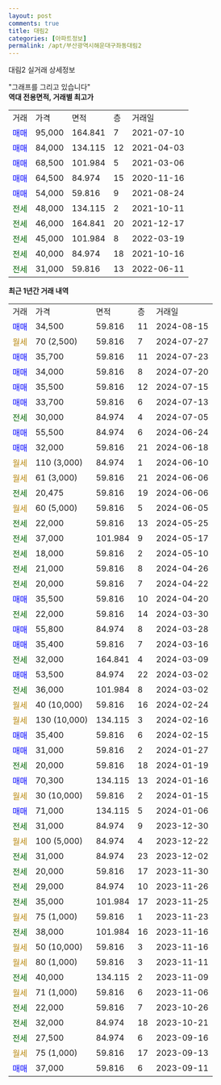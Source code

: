 ```yaml
---
layout: post
comments: true
title: 대림2
categories: [아파트정보]
permalink: /apt/부산광역시해운대구좌동대림2
---
```


대림2 실거래 상세정보

<script type="text/javascript">
  google.charts.load('current', {'packages':['line', 'corechart']});
  google.charts.setOnLoadCallback(drawChart);

  function drawChart() {
    var data = new google.visualization.DataTable();
    data.addColumn('date', '거래일');
    data.addColumn('number', "매매");
    data.addColumn('number', "전세");
    data.addColumn('number', "전매");

    data.addRows([[new Date(Date.parse("2024-08-15")), 34500, null, null], [new Date(Date.parse("2024-07-27")), null, null, null], [new Date(Date.parse("2024-07-23")), 35700, null, null], [new Date(Date.parse("2024-07-20")), 34000, null, null], [new Date(Date.parse("2024-07-15")), 35500, null, null], [new Date(Date.parse("2024-07-13")), 33700, null, null], [new Date(Date.parse("2024-07-05")), null, 30000, null], [new Date(Date.parse("2024-06-24")), 55500, null, null], [new Date(Date.parse("2024-06-18")), 32000, null, null], [new Date(Date.parse("2024-06-10")), null, null, null], [new Date(Date.parse("2024-06-06")), null, null, null], [new Date(Date.parse("2024-06-06")), null, 20475, null], [new Date(Date.parse("2024-06-05")), null, null, null], [new Date(Date.parse("2024-05-25")), null, 22000, null], [new Date(Date.parse("2024-05-17")), null, 37000, null], [new Date(Date.parse("2024-05-10")), null, 18000, null], [new Date(Date.parse("2024-04-26")), null, 21000, null], [new Date(Date.parse("2024-04-22")), null, 20000, null], [new Date(Date.parse("2024-04-20")), 35500, null, null], [new Date(Date.parse("2024-03-30")), null, 22000, null], [new Date(Date.parse("2024-03-28")), 55800, null, null], [new Date(Date.parse("2024-03-16")), 35400, null, null], [new Date(Date.parse("2024-03-09")), null, 32000, null], [new Date(Date.parse("2024-03-02")), 53500, null, null], [new Date(Date.parse("2024-03-02")), null, 36000, null], [new Date(Date.parse("2024-02-24")), null, null, null], [new Date(Date.parse("2024-02-16")), null, null, null], [new Date(Date.parse("2024-02-15")), 35400, null, null], [new Date(Date.parse("2024-01-27")), 31000, null, null], [new Date(Date.parse("2024-01-19")), null, 20000, null], [new Date(Date.parse("2024-01-16")), 70300, null, null], [new Date(Date.parse("2024-01-15")), null, null, null], [new Date(Date.parse("2024-01-06")), 71000, null, null], [new Date(Date.parse("2023-12-30")), null, 31000, null], [new Date(Date.parse("2023-12-22")), null, null, null], [new Date(Date.parse("2023-12-02")), null, 31000, null], [new Date(Date.parse("2023-11-30")), null, 20000, null], [new Date(Date.parse("2023-11-26")), null, 29000, null], [new Date(Date.parse("2023-11-25")), null, 35000, null], [new Date(Date.parse("2023-11-23")), null, null, null], [new Date(Date.parse("2023-11-16")), null, 38000, null], [new Date(Date.parse("2023-11-16")), null, null, null], [new Date(Date.parse("2023-11-11")), null, null, null], [new Date(Date.parse("2023-11-09")), null, 40000, null], [new Date(Date.parse("2023-11-06")), null, null, null], [new Date(Date.parse("2023-10-26")), null, 22000, null], [new Date(Date.parse("2023-10-21")), null, 32000, null], [new Date(Date.parse("2023-09-16")), null, 27500, null], [new Date(Date.parse("2023-09-13")), null, null, null], [new Date(Date.parse("2023-09-11")), 37000, null, null]]);

    var options = {
      hAxis: {
        format: 'yyyy/MM/dd'
      },    
      lineWidth: 0,
      pointsVisible: true,    
      title: '최근 1년간 유형별 실거래가 분포',
      legend: { position: 'bottom' }
    };

    var formatter = new google.visualization.NumberFormat({pattern:'###,###'} );
    formatter.format(data, 1);
    formatter.format(data, 2);
    
    setTimeout(function() {
        var chart = new google.visualization.LineChart(document.getElementById('columnchart_material'));
        chart.draw(data, (options));
        document.getElementById('loading').style.display = 'none';
    }, 200);
  }
</script>


<div id="loading" style="z-index:20; display: block; margin-left: 0px">"그래프를 그리고 있습니다"</div>
<div id="columnchart_material" style="width: 95%; margin-left: 0px; display: block"></div>
<!-- contents start -->
<b>역대 전용면적, 거래별 최고가</b>
<table class="sortable">
    <tr>
      <td>거래</td>
      <td>가격</td>
      <td>면적</td>
      <td>층</td>
      <td>거래일</td>
    </tr>
        <tr>
          <td><a style="color: blue">매매</a></td>
          <td>95,000</td>
          <td>164.841</td>
          <td>7</td>
          <td>2021-07-10</td>
        </tr>            <tr>
          <td><a style="color: blue">매매</a></td>
          <td>84,000</td>
          <td>134.115</td>
          <td>12</td>
          <td>2021-04-03</td>
        </tr>            <tr>
          <td><a style="color: blue">매매</a></td>
          <td>68,500</td>
          <td>101.984</td>
          <td>5</td>
          <td>2021-03-06</td>
        </tr>            <tr>
          <td><a style="color: blue">매매</a></td>
          <td>64,500</td>
          <td>84.974</td>
          <td>15</td>
          <td>2020-11-16</td>
        </tr>            <tr>
          <td><a style="color: blue">매매</a></td>
          <td>54,000</td>
          <td>59.816</td>
          <td>9</td>
          <td>2021-08-24</td>
        </tr>        
        <tr>
              <td><a style="color: darkgreen">전세</a></td>
              <td>48,000</td>
              <td>134.115</td>
              <td>2</td>
              <td>2021-10-11</td>
            </tr>            <tr>
              <td><a style="color: darkgreen">전세</a></td>
              <td>46,000</td>
              <td>164.841</td>
              <td>20</td>
              <td>2021-12-17</td>
            </tr>            <tr>
              <td><a style="color: darkgreen">전세</a></td>
              <td>45,000</td>
              <td>101.984</td>
              <td>8</td>
              <td>2022-03-19</td>
            </tr>            <tr>
              <td><a style="color: darkgreen">전세</a></td>
              <td>40,000</td>
              <td>84.974</td>
              <td>18</td>
              <td>2021-10-16</td>
            </tr>            <tr>
              <td><a style="color: darkgreen">전세</a></td>
              <td>31,000</td>
              <td>59.816</td>
              <td>13</td>
              <td>2022-06-11</td>
            </tr>        
    
</table>

<b>최근 1년간 거래 내역</b>

<table class="sortable">
    <tr>
      <td>거래</td>
      <td>가격</td>
      <td>면적</td>
      <td>층</td>
      <td>거래일</td>
    </tr>
    <tr>
      <td><a style="color: blue">매매</a></td>
      <td>34,500</td>
      <td>59.816</td>
      <td>11</td>
      <td>2024-08-15</td>
    </tr>          <tr>
      <td><a style="color: darkgoldenrod">월세</a></td>
      <td>70 (2,500)</td>
      <td>59.816</td>
      <td>7</td>
      <td>2024-07-27</td>
    </tr>          <tr>
      <td><a style="color: blue">매매</a></td>
      <td>35,700</td>
      <td>59.816</td>
      <td>11</td>
      <td>2024-07-23</td>
    </tr>          <tr>
      <td><a style="color: blue">매매</a></td>
      <td>34,000</td>
      <td>59.816</td>
      <td>8</td>
      <td>2024-07-20</td>
    </tr>          <tr>
      <td><a style="color: blue">매매</a></td>
      <td>35,500</td>
      <td>59.816</td>
      <td>12</td>
      <td>2024-07-15</td>
    </tr>          <tr>
      <td><a style="color: blue">매매</a></td>
      <td>33,700</td>
      <td>59.816</td>
      <td>6</td>
      <td>2024-07-13</td>
    </tr>          <tr>
      <td><a style="color: darkgreen">전세</a></td>
      <td>30,000</td>
      <td>84.974</td>
      <td>4</td>
      <td>2024-07-05</td>
    </tr>          <tr>
      <td><a style="color: blue">매매</a></td>
      <td>55,500</td>
      <td>84.974</td>
      <td>6</td>
      <td>2024-06-24</td>
    </tr>          <tr>
      <td><a style="color: blue">매매</a></td>
      <td>32,000</td>
      <td>59.816</td>
      <td>21</td>
      <td>2024-06-18</td>
    </tr>          <tr>
      <td><a style="color: darkgoldenrod">월세</a></td>
      <td>110 (3,000)</td>
      <td>84.974</td>
      <td>1</td>
      <td>2024-06-10</td>
    </tr>          <tr>
      <td><a style="color: darkgoldenrod">월세</a></td>
      <td>61 (3,000)</td>
      <td>59.816</td>
      <td>21</td>
      <td>2024-06-06</td>
    </tr>          <tr>
      <td><a style="color: darkgreen">전세</a></td>
      <td>20,475</td>
      <td>59.816</td>
      <td>19</td>
      <td>2024-06-06</td>
    </tr>          <tr>
      <td><a style="color: darkgoldenrod">월세</a></td>
      <td>60 (5,000)</td>
      <td>59.816</td>
      <td>5</td>
      <td>2024-06-05</td>
    </tr>          <tr>
      <td><a style="color: darkgreen">전세</a></td>
      <td>22,000</td>
      <td>59.816</td>
      <td>13</td>
      <td>2024-05-25</td>
    </tr>          <tr>
      <td><a style="color: darkgreen">전세</a></td>
      <td>37,000</td>
      <td>101.984</td>
      <td>9</td>
      <td>2024-05-17</td>
    </tr>          <tr>
      <td><a style="color: darkgreen">전세</a></td>
      <td>18,000</td>
      <td>59.816</td>
      <td>2</td>
      <td>2024-05-10</td>
    </tr>          <tr>
      <td><a style="color: darkgreen">전세</a></td>
      <td>21,000</td>
      <td>59.816</td>
      <td>8</td>
      <td>2024-04-26</td>
    </tr>          <tr>
      <td><a style="color: darkgreen">전세</a></td>
      <td>20,000</td>
      <td>59.816</td>
      <td>7</td>
      <td>2024-04-22</td>
    </tr>          <tr>
      <td><a style="color: blue">매매</a></td>
      <td>35,500</td>
      <td>59.816</td>
      <td>10</td>
      <td>2024-04-20</td>
    </tr>          <tr>
      <td><a style="color: darkgreen">전세</a></td>
      <td>22,000</td>
      <td>59.816</td>
      <td>14</td>
      <td>2024-03-30</td>
    </tr>          <tr>
      <td><a style="color: blue">매매</a></td>
      <td>55,800</td>
      <td>84.974</td>
      <td>8</td>
      <td>2024-03-28</td>
    </tr>          <tr>
      <td><a style="color: blue">매매</a></td>
      <td>35,400</td>
      <td>59.816</td>
      <td>7</td>
      <td>2024-03-16</td>
    </tr>          <tr>
      <td><a style="color: darkgreen">전세</a></td>
      <td>32,000</td>
      <td>164.841</td>
      <td>4</td>
      <td>2024-03-09</td>
    </tr>          <tr>
      <td><a style="color: blue">매매</a></td>
      <td>53,500</td>
      <td>84.974</td>
      <td>22</td>
      <td>2024-03-02</td>
    </tr>          <tr>
      <td><a style="color: darkgreen">전세</a></td>
      <td>36,000</td>
      <td>101.984</td>
      <td>8</td>
      <td>2024-03-02</td>
    </tr>          <tr>
      <td><a style="color: darkgoldenrod">월세</a></td>
      <td>40 (10,000)</td>
      <td>59.816</td>
      <td>16</td>
      <td>2024-02-24</td>
    </tr>          <tr>
      <td><a style="color: darkgoldenrod">월세</a></td>
      <td>130 (10,000)</td>
      <td>134.115</td>
      <td>3</td>
      <td>2024-02-16</td>
    </tr>          <tr>
      <td><a style="color: blue">매매</a></td>
      <td>35,400</td>
      <td>59.816</td>
      <td>6</td>
      <td>2024-02-15</td>
    </tr>          <tr>
      <td><a style="color: blue">매매</a></td>
      <td>31,000</td>
      <td>59.816</td>
      <td>2</td>
      <td>2024-01-27</td>
    </tr>          <tr>
      <td><a style="color: darkgreen">전세</a></td>
      <td>20,000</td>
      <td>59.816</td>
      <td>18</td>
      <td>2024-01-19</td>
    </tr>          <tr>
      <td><a style="color: blue">매매</a></td>
      <td>70,300</td>
      <td>134.115</td>
      <td>13</td>
      <td>2024-01-16</td>
    </tr>          <tr>
      <td><a style="color: darkgoldenrod">월세</a></td>
      <td>30 (10,000)</td>
      <td>59.816</td>
      <td>2</td>
      <td>2024-01-15</td>
    </tr>          <tr>
      <td><a style="color: blue">매매</a></td>
      <td>71,000</td>
      <td>134.115</td>
      <td>5</td>
      <td>2024-01-06</td>
    </tr>          <tr>
      <td><a style="color: darkgreen">전세</a></td>
      <td>31,000</td>
      <td>84.974</td>
      <td>9</td>
      <td>2023-12-30</td>
    </tr>          <tr>
      <td><a style="color: darkgoldenrod">월세</a></td>
      <td>100 (5,000)</td>
      <td>84.974</td>
      <td>4</td>
      <td>2023-12-22</td>
    </tr>          <tr>
      <td><a style="color: darkgreen">전세</a></td>
      <td>31,000</td>
      <td>84.974</td>
      <td>23</td>
      <td>2023-12-02</td>
    </tr>          <tr>
      <td><a style="color: darkgreen">전세</a></td>
      <td>20,000</td>
      <td>59.816</td>
      <td>17</td>
      <td>2023-11-30</td>
    </tr>          <tr>
      <td><a style="color: darkgreen">전세</a></td>
      <td>29,000</td>
      <td>84.974</td>
      <td>10</td>
      <td>2023-11-26</td>
    </tr>          <tr>
      <td><a style="color: darkgreen">전세</a></td>
      <td>35,000</td>
      <td>101.984</td>
      <td>17</td>
      <td>2023-11-25</td>
    </tr>          <tr>
      <td><a style="color: darkgoldenrod">월세</a></td>
      <td>75 (1,000)</td>
      <td>59.816</td>
      <td>1</td>
      <td>2023-11-23</td>
    </tr>          <tr>
      <td><a style="color: darkgreen">전세</a></td>
      <td>38,000</td>
      <td>101.984</td>
      <td>16</td>
      <td>2023-11-16</td>
    </tr>          <tr>
      <td><a style="color: darkgoldenrod">월세</a></td>
      <td>50 (10,000)</td>
      <td>59.816</td>
      <td>3</td>
      <td>2023-11-16</td>
    </tr>          <tr>
      <td><a style="color: darkgoldenrod">월세</a></td>
      <td>80 (1,000)</td>
      <td>59.816</td>
      <td>3</td>
      <td>2023-11-11</td>
    </tr>          <tr>
      <td><a style="color: darkgreen">전세</a></td>
      <td>40,000</td>
      <td>134.115</td>
      <td>2</td>
      <td>2023-11-09</td>
    </tr>          <tr>
      <td><a style="color: darkgoldenrod">월세</a></td>
      <td>71 (1,000)</td>
      <td>59.816</td>
      <td>6</td>
      <td>2023-11-06</td>
    </tr>          <tr>
      <td><a style="color: darkgreen">전세</a></td>
      <td>22,000</td>
      <td>59.816</td>
      <td>7</td>
      <td>2023-10-26</td>
    </tr>          <tr>
      <td><a style="color: darkgreen">전세</a></td>
      <td>32,000</td>
      <td>84.974</td>
      <td>18</td>
      <td>2023-10-21</td>
    </tr>          <tr>
      <td><a style="color: darkgreen">전세</a></td>
      <td>27,500</td>
      <td>84.974</td>
      <td>6</td>
      <td>2023-09-16</td>
    </tr>          <tr>
      <td><a style="color: darkgoldenrod">월세</a></td>
      <td>75 (1,000)</td>
      <td>59.816</td>
      <td>17</td>
      <td>2023-09-13</td>
    </tr>          <tr>
      <td><a style="color: blue">매매</a></td>
      <td>37,000</td>
      <td>59.816</td>
      <td>6</td>
      <td>2023-09-11</td>
    </tr>      </table>
<!-- contents end -->    

